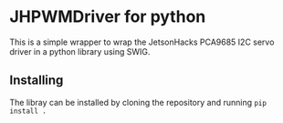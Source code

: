 # JHPWMDriver for python

This is a simple wrapper to wrap the JetsonHacks PCA9685 I2C servo driver in a python library using SWIG.


## Installing

The libray can be installed by cloning the repository and running `pip install .`

